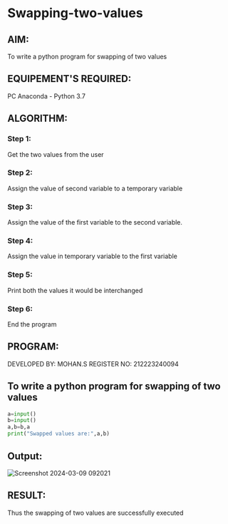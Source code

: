 # Swapping-two-values
## AIM:
To write a python program for swapping of two values
## EQUIPEMENT'S REQUIRED: 
PC
Anaconda - Python 3.7
## ALGORITHM: 
### Step 1:
Get the two values from the user
### Step 2: 
Assign the value of second variable to a temporary variable 
### Step 3: 
Assign the value of the first variable to the second variable.
### Step 4:  
Assign the value in temporary variable to the first variable
### Step 5: 
Print both the values it would be interchanged
### Step 6: 
End the program
## PROGRAM:
DEVELOPED BY: MOHAN.S
REGISTER NO: 212223240094
## To write a python program for swapping of two values
```python
a=input()
b=input()
a,b=b,a
print("Swapped values are:",a,b)
```

## Output:

![Screenshot 2024-03-09 092021](https://github.com/Mohansithaiya/Swapping-two-values/assets/154211682/375a541b-21bb-46bc-8b59-faf2e80757a9)



## RESULT:
Thus the swapping of two values are successfully executed



